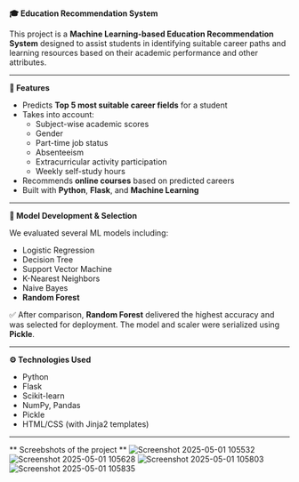 **🎓 Education Recommendation System**

This project is a **Machine Learning-based Education Recommendation System** designed to assist students in identifying suitable career paths and learning resources based on their academic performance and other attributes.

---

**🚀 Features**

- Predicts **Top 5 most suitable career fields** for a student
- Takes into account:
  - Subject-wise academic scores
  - Gender
  - Part-time job status
  - Absenteeism
  - Extracurricular activity participation
  - Weekly self-study hours
- Recommends **online courses** based on predicted careers
- Built with **Python**, **Flask**, and **Machine Learning**

---

**🧠 Model Development & Selection**

We evaluated several ML models including:

- Logistic Regression  
- Decision Tree  
- Support Vector Machine  
- K-Nearest Neighbors  
- Naive Bayes  
- **Random Forest**

✅ After comparison, **Random Forest** delivered the highest accuracy and was selected for deployment. The model and scaler were serialized using **Pickle**.

---

**⚙️ Technologies Used**

- Python  
- Flask  
- Scikit-learn  
- NumPy, Pandas  
- Pickle  
- HTML/CSS (with Jinja2 templates)

---
** Screebshots of the project **
![Screenshot 2025-05-01 105532](https://github.com/user-attachments/assets/e3b8ddc9-241c-4ef1-994d-ccb7977bf8f7)
![Screenshot 2025-05-01 105628](https://github.com/user-attachments/assets/d58d47bb-3dce-472c-bb7e-fbfd4b711af0)
![Screenshot 2025-05-01 105803](https://github.com/user-attachments/assets/e4d9c455-c9e7-41f1-87ae-98b5e1e8c726)
![Screenshot 2025-05-01 105835](https://github.com/user-attachments/assets/d8248f16-ef9c-4f75-a832-ce70584053da)




